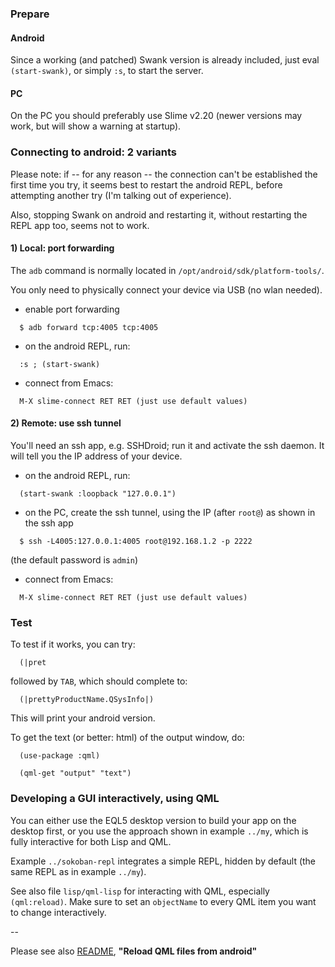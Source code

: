 ### Prepare

#### Android

Since a working (and patched) Swank version is already included, just eval
`(start-swank)`, or simply `:s`, to start the server.

#### PC

On the PC you should preferably use Slime v2.20 (newer versions may work, but
will show a warning at startup).



### Connecting to android: 2 variants

Please note: if -- for any reason -- the connection can't be established the
first time you try, it seems best to restart the android REPL, before
attempting another try (I'm talking out of experience).

Also, stopping Swank on android and restarting it, without restarting the REPL
app too, seems not to work.

#### 1) Local: port forwarding

The `adb` command is normally located in `/opt/android/sdk/platform-tools/`.

You only need to physically connect your device via USB (no wlan needed).

* enable port forwarding

```
  $ adb forward tcp:4005 tcp:4005
```

* on the android REPL, run:

```
  :s ; (start-swank)
```

* connect from Emacs:

```
  M-X slime-connect RET RET (just use default values)
```



#### 2) Remote: use ssh tunnel

You'll need an ssh app, e.g. SSHDroid; run it and activate the ssh daemon.
It will tell you the IP address of your device.

* on the android REPL, run:

```
  (start-swank :loopback "127.0.0.1")
```

* on the PC, create the ssh tunnel, using the IP (after `root@`) as shown in
  the ssh app

```
  $ ssh -L4005:127.0.0.1:4005 root@192.168.1.2 -p 2222
```

(the default password is `admin`)

* connect from Emacs:

```
  M-X slime-connect RET RET (just use default values)
```



### Test

To test if it works, you can try:

```
  (|pret
```

followed by `TAB`, which should complete to:

```
  (|prettyProductName.QSysInfo|)
```

This will print your android version.

To get the text (or better: html) of the output window, do:

```
  (use-package :qml)

  (qml-get "output" "text")
```



### Developing a GUI interactively, using QML

You can either use the EQL5 desktop version to build your app on the desktop
first, or you use the approach shown in example `../my`, which is fully
interactive for both Lisp and QML.

Example `../sokoban-repl` integrates a simple REPL, hidden by default (the
same REPL as in example `../my`).

See also file `lisp/qml-lisp` for interacting with QML, especially
`(qml:reload)`. Make sure to set an `objectName` to every QML item you
want to change interactively.

--

Please see also [README](README-1.md), **"Reload QML files from android"**
